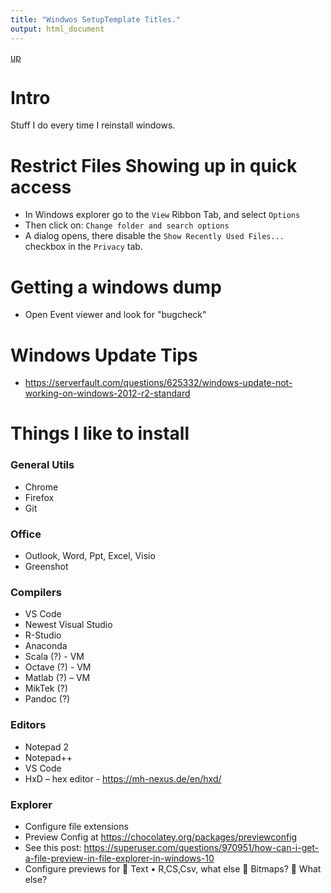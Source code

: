 ```yaml
---
title: "Windwos SetupTemplate Titles."
output: html_document
---
```

[up](https://mikewise2718.github.io/markdowndocs/)

# Intro
Stuff I do every time I reinstall windows.

# Restrict Files Showing up in quick access
- In Windows explorer go to the `View` Ribbon Tab, and select `Options`
- Then click on: `Change folder and search options`
- A dialog opens, there disable the `Show Recently Used Files...` checkbox in the `Privacy` tab.

# Getting a windows dump
- Open Event viewer and look for "bugcheck"

# Windows Update Tips
 - https://serverfault.com/questions/625332/windows-update-not-working-on-windows-2012-r2-standard


# Things I like to install

###	General Utils
   - Chrome
   - Firefox
   - Git

###	Office
   -	Outlook, Word, Ppt, Excel, Visio
   - Greenshot
   
###	Compilers
   - VS Code
   -	Newest Visual Studio
   -	R-Studio
   - Anaconda
   -	Scala (?) - VM
   -	Octave (?) - VM
   -	Matlab (?) – VM
   -	MikTek (?)
   -	Pandoc (?)
###	Editors
   -	Notepad 2
   -	Notepad++
   -	VS Code
   -	HxD – hex editor -  https://mh-nexus.de/en/hxd/ 
###	Explorer
   -	Configure file extensions
  - Preview Config at https://chocolatey.org/packages/previewconfig 
   - See this post: https://superuser.com/questions/970951/how-can-i-get-a-file-preview-in-file-explorer-in-windows-10 
  -	Configure previews for 
    	Text
    •	R,CS,Csv, what else
    	Bitmaps?
    	What else?
